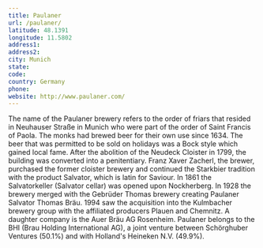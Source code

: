```yaml
---
title: Paulaner
url: /paulaner/
latitude: 48.1391
longitude: 11.5802
address1: 
address2: 
city: Munich
state: 
code: 
country: Germany
phone: 
website: http://www.paulaner.com/
---
```

The name of the Paulaner brewery refers to the order of friars that resided in Neuhauser Straße in Munich who were part of the order of Saint Francis of Paola. The monks had brewed beer for their own use since 1634. The beer that was permitted to be sold on holidays was a Bock style which gained local fame. After the abolition of the Neudeck Cloister in 1799, the building was converted into a penitentiary. Franz Xaver Zacherl, the brewer, purchased the former cloister brewery and continued the Starkbier tradition with the product Salvator, which is latin for Saviour. In 1861 the Salvatorkeller (Salvator cellar) was opened upon Nockherberg. In 1928 the brewery merged with the Gebrüder Thomas brewery creating Paulaner Salvator Thomas Bräu. 1994 saw the acquisition into the Kulmbacher brewery group with the affiliated producers Plauen and Chemnitz. A daughter company is the Auer Bräu AG Rosenheim. Paulaner belongs to the BHI (Brau Holding International AG), a joint venture between Schörghuber Ventures (50.1%) and with Holland's Heineken N.V. (49.9%).
